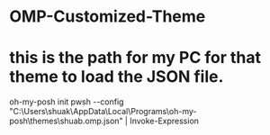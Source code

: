 # OMP-Customized-Theme

# this is the path for my PC for that theme to load the JSON file.

oh-my-posh init pwsh --config "C:\Users\shuak\AppData\Local\Programs\oh-my-posh\themes\shuab.omp.json" | Invoke-Expression
